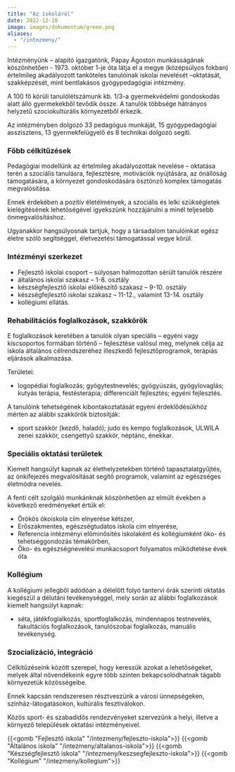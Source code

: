 ```yaml
---
title: "Az iskoláról"
date: 2022-12-10
image: images/dokumentum/green.png
aliases:
  - "/intezmeny/"
---
```


Intézményünk – alapító igazgatónk, Pápay Ágoston munkásságának köszönhetően - 1973. október 1-je óta látja el a megye (középsúlyos fokban) értelmileg akadályozott tanköteles tanulóinak iskolai nevelését –oktatását, szakképzését, mint bentlakásos gyógypedagógiai intézmény.

A 100 fő körüli tanulólétszámunk kb. 1/3-a gyermekvédelmi gondoskodás alatt álló gyermekekből tevődik össze.
A tanulók többsége hátrányos helyzetű szociokultúrális környezetből érkezik.

Az intézményben dolgozó 33 pedagógus munkáját, 15 gyógypedagógiai asszisztens, 13 gyermekfelügyelő és 8 technikai dolgozó segíti.

### Főbb célkitűzések

Pedagógiai modellünk az értelmileg akadályozottak nevelése – oktatása terén a szociális tanulásra, fejlesztésre, motivációk nyújtására, az önállóság támogatására, a környezet gondoskodására ösztönző komplex támogatás megvalósítása.

Ennek érdekében a pozitív életélmények, a szociális és lelki szükségletek kielégítésének lehetőségével igyekszünk hozzájárulni a minél teljesebb önmegvalósításhoz.

Ugyanakkor hangsúlyosnak tartjuk, hogy a társadalom tanulóinkat egész életre szóló segítséggel, életvezetési támogatással vegye körül.

### Intézményi szerkezet

- Fejlesztő iskolai csoport – súlyosan halmozottan sérült tanulók részére
- általános iskolai szakasz – 1-8. osztály
- készségfejlesztő iskolai előkészítő szakasz – 9-10. osztály
- készségfejlesztő iskolai szakasz – 11-12., valamint 13-14. osztály 
- kollégiumi ellátás.

### Rehabilitációs foglalkozások, szakkörök

E foglalkozások keretében a tanulók olyan speciális – egyéni vagy kiscsoportos formában történő – fejlesztése valósul meg, melynek célja az iskola általános célrendszeréhez illeszkedő fejlesztőprogramok, terápiás eljárások alkalmazása.

Területei: 

- logopédiai foglalkozás; gyógytestnevelés; gyógyúszás, gyógylovaglás; kutyás terápia, festésterápia; differenciált fejlesztés; egyéni fejlesztés.
  
A tanulóink tehetségének kibontakoztatását egyéni érdeklődésükhöz mérten az alábbi szakkörök biztosítják:
- sport szakkör (kezdő, haladó); judo és kempo foglalkozások, ULWILA zenei szakkör, csengettyű szakkör, néptánc, énekkar.

### Speciális oktatási területek

Kiemelt hangsúlyt kapnak az élethelyzetekben történő tapasztalatgyűjtés, az önkifejezés megvalósítását segítő programok, valamint az egészséges életmódra nevelés.

A fenti célt szolgáló munkánknak köszönhetően az elmúlt években a következő eredményeket értük el:

- Örökös ökoiskola cím elnyerése kétszer,
- Erőszakmentes, egészségtudatos iskola cím elnyerése,
- Referencia intézményi előminősítés iskolaként és kollégiumként öko- és tehetséggondozás témakörben,
- Öko- és egészségnevelési munkacsoport  folyamatos működtetése évek óta

### Kollégium

A kollégiumi jellegből adódóan a délelőtt folyó tantervi órák szerinti oktatás kiegészül a délutáni tevékenységgel, mely során az alábbi foglalkozások kiemelt hangsúlyt kapnak: 

- séta, játékfoglalkozás, sportfoglalkozás, mindennapos testnevelés, fakultációs foglalkozások, tanulószobai foglalkozás, manuális tevékenység. 

### Szocializáció, integráció

Célkitűzéseink között szerepel, hogy keressük azokat a lehetőségeket, melyek által növendékeink egyre több szinten bekapcsolódhatnak tágabb környezetük közösségeibe.

Ennek kapcsán rendszeresen résztveszünk a városi ünnepségeken, színház-látogatásokon, kultúrális fesztiválokon.

Közös sport- és szabadidős rendezvényeket szervezünk a helyi, illetve a környező települések oktatási intézményeivel.

{{<gomb "Fejlesztő iskola" "/intezmeny/fejleszto-iskola">}}
{{<gomb "Általános iskola" "/intezmeny/altalanos-iskola">}}
{{<gomb "Készségfejlesztő iskola" "/intezmeny/keszsegfejleszto-iskola">}}
{{<gomb "Kollégium" "/intezmeny/kollegium">}}